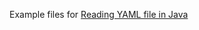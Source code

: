 Example files for [Reading YAML file in Java](http://java.sbyai.com/2023/09/reading-yaml-file-in-java.html)